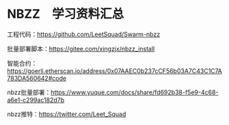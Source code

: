 # NBZZ　学习资料汇总


工程代码：https://github.com/LeetSquad/Swarm-nbzz

批量部署脚本：https://gitee.com/xingzjx/nbzz_install

智能合约：https://goerli.etherscan.io/address/0x07AAEC0b237cCF56b03A7C43C1C7A783DA560642#code

nbzz批量部署：https://www.yuque.com/docs/share/fd692b38-f5e9-4c68-a6e1-c299ac182d7b

nbzz推特：https://twitter.com/Leet_Squad